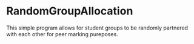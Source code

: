 # RandomGroupAllocation
This simple program allows for student groups to be randomly partnered with each other for peer marking pureposes. 
